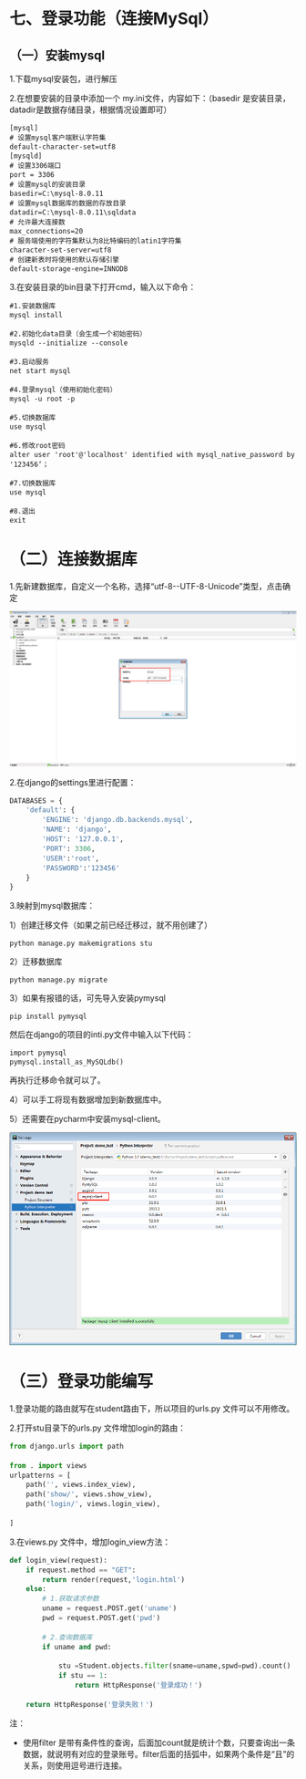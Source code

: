 # 七、登录功能（连接MySql）
## （一）安装mysql
1.下载mysql安装包，进行解压

2.在想要安装的目录中添加一个 my.ini文件，内容如下：（basedir 是安装目录，datadir是数据存储目录，根据情况设置即可）
```
[mysql]
# 设置mysql客户端默认字符集
default-character-set=utf8
[mysqld]
# 设置3306端口
port = 3306
# 设置mysql的安装目录
basedir=C:\mysql-8.0.11
# 设置mysql数据库的数据的存放目录
datadir=C:\mysql-8.0.11\sqldata
# 允许最大连接数
max_connections=20
# 服务端使用的字符集默认为8比特编码的latin1字符集
character-set-server=utf8
# 创建新表时将使用的默认存储引擎
default-storage-engine=INNODB
```

3.在安装目录的bin目录下打开cmd，输入以下命令：
```
#1.安装数据库
mysql install

#2.初始化data目录（会生成一个初始密码）
mysqld --initialize --console

#3.启动服务
net start mysql

#4.登录mysql（使用初始化密码）
mysql -u root -p

#5.切换数据库
use mysql

#6.修改root密码
alter user 'root'@'localhost' identified with mysql_native_password by '123456‘；

#7.切换数据库
use mysql

#8.退出
exit
```

# （二）连接数据库
1.先新建数据库，自定义一个名称，选择“utf-8--UTF-8-Unicode”类型，点击确定

![mysql1](https://github.com/tete1987/picture_resource/blob/master/django/mysql1.png)

2.在django的settings里进行配置：
```python
DATABASES = {
    'default': {
        'ENGINE': 'django.db.backends.mysql',
        'NAME': 'django',
        'HOST': '127.0.0.1',
        'PORT': 3306,
        'USER':'root',
        'PASSWORD':'123456'
    }
}
```

3.映射到mysql数据库：

1）创建迁移文件（如果之前已经迁移过，就不用创建了）
```
python manage.py makemigrations stu
```

2）迁移数据库
```
python manage.py migrate
```

3）如果有报错的话，可先导入安装pymysql
```
pip install pymysql
```

然后在django的项目的inti.py文件中输入以下代码：
```
import pymysql
pymysql.install_as_MySQLdb()
```

再执行迁移命令就可以了。

4）可以手工将现有数据增加到新数据库中。

5）还需要在pycharm中安装mysql-client。

![mysql2](https://github.com/tete1987/picture_resource/blob/master/django/mysql2.png)


# （三）登录功能编写
1.登录功能的路由就写在student路由下，所以项目的urls.py 文件可以不用修改。

2.打开stu目录下的urls.py 文件增加login的路由：
```python
from django.urls import path

from . import views
urlpatterns = [
    path('', views.index_view),
    path('show/', views.show_view),
    path('login/', views.login_view),

]
```

3.在views.py 文件中，增加login_view方法：
```python
def login_view(request):
    if request.method == "GET":
        return render(request,'login.html')
    else:
        # 1.获取请求参数
        uname = request.POST.get('uname')
        pwd = request.POST.get('pwd')

        # 2.查询数据库
        if uname and pwd:

            stu =Student.objects.filter(sname=uname,spwd=pwd).count()
            if stu == 1:
                return HttpResponse('登录成功！')

    return HttpResponse('登录失败！')
```
注：
- 使用filter 是带有条件性的查询，后面加count就是统计个数，只要查询出一条数据，就说明有对应的登录账号。filter后面的括弧中，如果两个条件是“且”的关系，则使用逗号进行连接。
